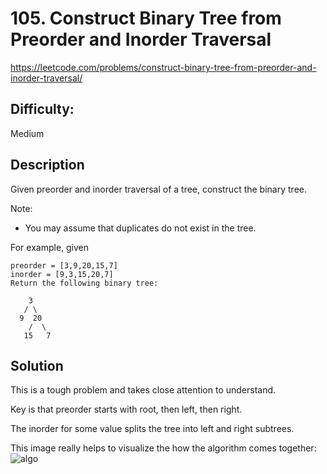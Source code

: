 # 105. Construct Binary Tree from Preorder and Inorder Traversal

https://leetcode.com/problems/construct-binary-tree-from-preorder-and-inorder-traversal/

## Difficulty:

Medium

## Description

Given preorder and inorder traversal of a tree, construct the binary tree.

Note:
- You may assume that duplicates do not exist in the tree.

For example, given
```
preorder = [3,9,20,15,7]
inorder = [9,3,15,20,7]
Return the following binary tree:

    3
   / \
  9  20
    /  \
   15   7
```

## Solution

This is a tough problem and takes close attention to understand. 

Key is that preorder starts with root, then left, then right.

The inorder for some value splits the tree into left and right subtrees.

This image really helps to visualize the how the algorithm comes together:  
![algo](https://leetcode.com/uploads/files/1486248260436-screenshot-2017-02-04-17.44.08.png) 
